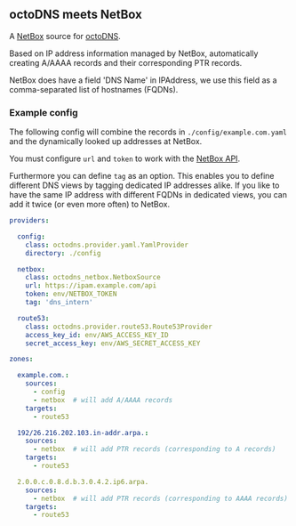 ## octoDNS meets NetBox

A [NetBox](https://github.com/digitalocean/netbox) source for [octoDNS](https://github.com/github/octodns/).

Based on IP address information managed by NetBox,
automatically creating A/AAAA records and their corresponding PTR records.

NetBox does have a field 'DNS Name' in IPAddress, we use this field as a comma-separated list of hostnames (FQDNs).

### Example config

The following config will combine the records in `./config/example.com.yaml`
and the dynamically looked up addresses at NetBox.

You must configure `url` and `token` to work with the [NetBox API](https://netbox.readthedocs.io/en/latest/api/overview/).

Furthermore you can define `tag` as an option. This enables you to define different DNS views by tagging dedicated IP addresses alike. If you like to have the same IP address with different FQDNs in dedicated views, you can add it twice (or even more often) to NetBox.

```yaml
providers:

  config:
    class: octodns.provider.yaml.YamlProvider
    directory: ./config

  netbox:
    class: octodns_netbox.NetboxSource
    url: https://ipam.example.com/api
    token: env/NETBOX_TOKEN
    tag: 'dns_intern'

  route53:
    class: octodns.provider.route53.Route53Provider
    access_key_id: env/AWS_ACCESS_KEY_ID
    secret_access_key: env/AWS_SECRET_ACCESS_KEY

zones:

  example.com.:
    sources:
      - config
      - netbox  # will add A/AAAA records
    targets:
      - route53

  192/26.216.202.103.in-addr.arpa.:
    sources:
      - netbox  # will add PTR records (corresponding to A records)
    targets:
      - route53

  2.0.0.c.0.8.d.b.3.0.4.2.ip6.arpa.
    sources:
      - netbox  # will add PTR records (corresponding to AAAA records)
    targets:
      - route53
```
